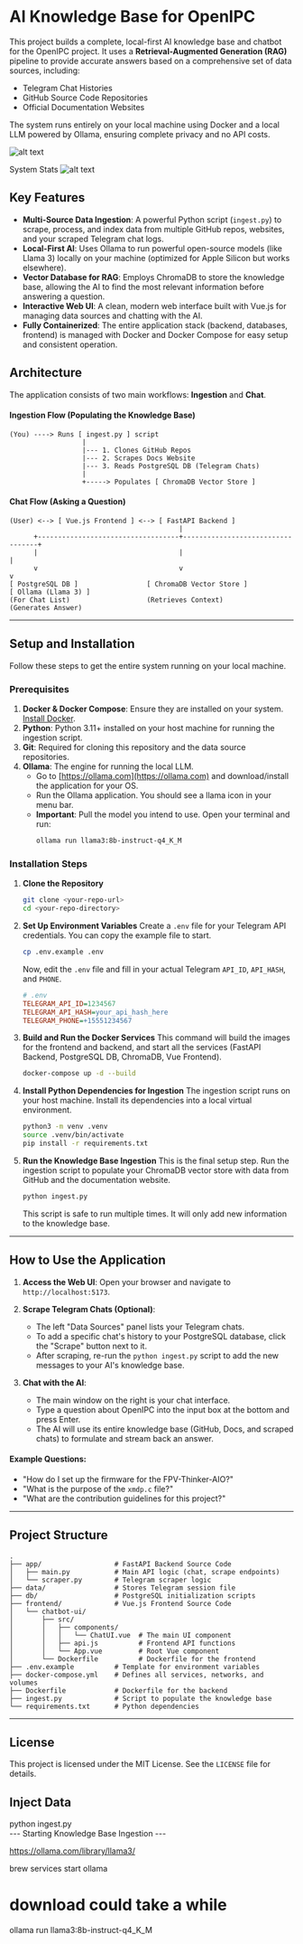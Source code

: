 
# AI Knowledge Base for OpenIPC

This project builds a complete, local-first AI knowledge base and chatbot for the OpenIPC project. It uses a **Retrieval-Augmented Generation (RAG)** pipeline to provide accurate answers based on a comprehensive set of data sources, including:

-   Telegram Chat Histories
-   GitHub Source Code Repositories
-   Official Documentation Websites

The system runs entirely on your local machine using Docker and a local LLM powered by Ollama, ensuring complete privacy and no API costs.

![alt text](images/main-ui.png)


System Stats
![alt text](images/sys-stats.png)
## Key Features

-   **Multi-Source Data Ingestion**: A powerful Python script (`ingest.py`) to scrape, process, and index data from multiple GitHub repos, websites, and your scraped Telegram chat logs.
-   **Local-First AI**: Uses Ollama to run powerful open-source models (like Llama 3) locally on your machine (optimized for Apple Silicon but works elsewhere).
-   **Vector Database for RAG**: Employs ChromaDB to store the knowledge base, allowing the AI to find the most relevant information before answering a question.
-   **Interactive Web UI**: A clean, modern web interface built with Vue.js for managing data sources and chatting with the AI.
-   **Fully Containerized**: The entire application stack (backend, databases, frontend) is managed with Docker and Docker Compose for easy setup and consistent operation.

## Architecture

The application consists of two main workflows: **Ingestion** and **Chat**.

#### Ingestion Flow (Populating the Knowledge Base)

```
(You) ----> Runs [ ingest.py ] script
                  |
                  |--- 1. Clones GitHub Repos
                  |--- 2. Scrapes Docs Website
                  |--- 3. Reads PostgreSQL DB (Telegram Chats)
                  |
                  +-----> Populates [ ChromaDB Vector Store ]
```

#### Chat Flow (Asking a Question)

```
(User) <--> [ Vue.js Frontend ] <--> [ FastAPI Backend ]
                                          |
      +-----------------------------------+----------------------------------+
      |                                   |                                  |
      v                                   v                                  v
[ PostgreSQL DB ]                 [ ChromaDB Vector Store ]            [ Ollama (Llama 3) ]
(For Chat List)                   (Retrieves Context)                  (Generates Answer)
```

---

## Setup and Installation

Follow these steps to get the entire system running on your local machine.

### Prerequisites

1.  **Docker & Docker Compose**: Ensure they are installed on your system. [Install Docker](https://docs.docker.com/get-docker/).
2.  **Python**: Python 3.11+ installed on your host machine for running the ingestion script.
3.  **Git**: Required for cloning this repository and the data source repositories.
4.  **Ollama**: The engine for running the local LLM.
    -   Go to [https://ollama.com](https://ollama.com) and download/install the application for your OS.
    -   Run the Ollama application. You should see a llama icon in your menu bar.
    -   **Important**: Pull the model you intend to use. Open your terminal and run:
        ```bash
        ollama run llama3:8b-instruct-q4_K_M
        ```

### Installation Steps

1.  **Clone the Repository**
    ```bash
    git clone <your-repo-url>
    cd <your-repo-directory>
    ```

2.  **Set Up Environment Variables**
    Create a `.env` file for your Telegram API credentials. You can copy the example file to start.
    ```bash
    cp .env.example .env
    ```
    Now, edit the `.env` file and fill in your actual Telegram `API_ID`, `API_HASH`, and `PHONE`.
    ```ini
    # .env
    TELEGRAM_API_ID=1234567
    TELEGRAM_API_HASH=your_api_hash_here
    TELEGRAM_PHONE=+15551234567
    ```

3.  **Build and Run the Docker Services**
    This command will build the images for the frontend and backend, and start all the services (FastAPI Backend, PostgreSQL DB, ChromaDB, Vue Frontend).
    ```bash
    docker-compose up -d --build
    ```

4.  **Install Python Dependencies for Ingestion**
    The ingestion script runs on your host machine. Install its dependencies into a local virtual environment.
    ```bash
    python3 -m venv .venv
    source .venv/bin/activate
    pip install -r requirements.txt
    ```

5.  **Run the Knowledge Base Ingestion**
    This is the final setup step. Run the ingestion script to populate your ChromaDB vector store with data from GitHub and the documentation website.
    ```bash
    python ingest.py
    ```
    This script is safe to run multiple times. It will only add new information to the knowledge base.

---

## How to Use the Application

1.  **Access the Web UI**: Open your browser and navigate to `http://localhost:5173`.

2.  **Scrape Telegram Chats (Optional)**:
    -   The left "Data Sources" panel lists your Telegram chats.
    -   To add a specific chat's history to your PostgreSQL database, click the "Scrape" button next to it.
    -   After scraping, re-run the `python ingest.py` script to add the new messages to your AI's knowledge base.

3.  **Chat with the AI**:
    -   The main window on the right is your chat interface.
    -   Type a question about OpenIPC into the input box at the bottom and press Enter.
    -   The AI will use its entire knowledge base (GitHub, Docs, and scraped chats) to formulate and stream back an answer.

#### Example Questions:
-   "How do I set up the firmware for the FPV-Thinker-AIO?"
-   "What is the purpose of the `xmdp.c` file?"
-   "What are the contribution guidelines for this project?"

---

## Project Structure

```
.
├── app/                  # FastAPI Backend Source Code
│   ├── main.py           # Main API logic (chat, scrape endpoints)
│   └── scraper.py        # Telegram scraper logic
├── data/                 # Stores Telegram session file
├── db/                   # PostgreSQL initialization scripts
├── frontend/             # Vue.js Frontend Source Code
│   └── chatbot-ui/
│       ├── src/
│       │   ├── components/
│       │   │   └── ChatUI.vue  # The main UI component
│       │   ├── api.js          # Frontend API functions
│       │   └── App.vue         # Root Vue component
│       └── Dockerfile          # Dockerfile for the frontend
├── .env.example          # Template for environment variables
├── docker-compose.yml    # Defines all services, networks, and volumes
├── Dockerfile            # Dockerfile for the backend
├── ingest.py             # Script to populate the knowledge base
└── requirements.txt      # Python dependencies
```

---

## License

This project is licensed under the MIT License. See the `LICENSE` file for details.



## Inject Data
python ingest.py                             
--- Starting Knowledge Base Ingestion ---


https://ollama.com/library/llama3/

brew services start ollama

# download could take a while
ollama run llama3:8b-instruct-q4_K_M